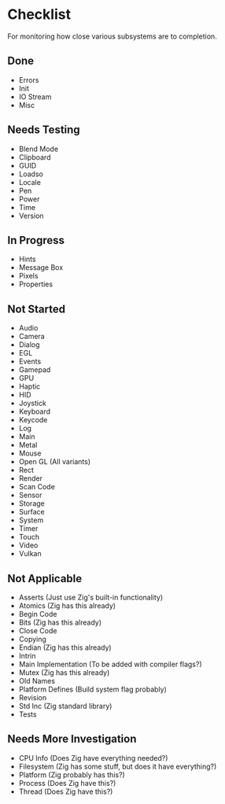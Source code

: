 # Checklist
For monitoring how close various subsystems are to completion.

## Done
* Errors
* Init
* IO Stream
* Misc

## Needs Testing
* Blend Mode
* Clipboard
* GUID
* Loadso
* Locale
* Pen
* Power
* Time
* Version

## In Progress
* Hints
* Message Box
* Pixels
* Properties

## Not Started
* Audio
* Camera
* Dialog
* EGL
* Events
* Gamepad
* GPU
* Haptic
* HID
* Joystick
* Keyboard
* Keycode
* Log
* Main
* Metal
* Mouse
* Open GL (All variants)
* Rect
* Render
* Scan Code
* Sensor
* Storage
* Surface
* System
* Timer
* Touch
* Video
* Vulkan

## Not Applicable
* Asserts (Just use Zig's built-in functionality)
* Atomics (Zig has this already)
* Begin Code
* Bits (Zig has this already)
* Close Code
* Copying
* Endian (Zig has this already)
* Intrin
* Main Implementation (To be added with compiler flags?)
* Mutex (Zig has this already)
* Old Names
* Platform Defines (Build system flag probably)
* Revision
* Std Inc (Zig standard library)
* Tests

## Needs More Investigation
* CPU Info (Does Zig have everything needed?)
* Filesystem (Zig has some stuff, but does it have everything?)
* Platform (Zig probably has this?)
* Process (Does Zig have this?)
* Thread (Does Zig have this?)